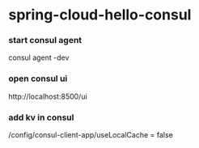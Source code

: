 # spring-cloud-hello-consul

### start consul agent
consul agent -dev

### open consul ui
http://localhost:8500/ui


### add kv in consul
/config/consul-client-app/useLocalCache = false